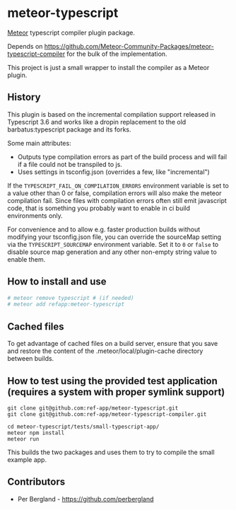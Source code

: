 # meteor-typescript
[Meteor](https://meteor.com) typescript compiler plugin package.

Depends on https://github.com/Meteor-Community-Packages/meteor-typescript-compiler for the bulk of the implementation.

This project is just a small wrapper to install the compiler as a Meteor plugin.

## History
This plugin is based on the incremental compilation support released in Typescript 3.6 and works like a dropin replacement
to the old barbatus:typescript package and its forks.

Some main attributes:

* Outputs type compilation errors as part of the build process and will fail if a file could not be transpiled to js.
* Uses settings in tsconfig.json (overrides a few, like "incremental")

If the `TYPESCRIPT_FAIL_ON_COMPILATION_ERRORS` environment variable is set to a value other than 0 or false, compilation errors
will also make the meteor compilation fail. Since files with compilation errors often still emit javascript code, that is something
you probably want to enable in ci build environments only.

For convenience and to allow e.g. faster production builds without modifying your tsconfig.json file,
you can override the sourceMap setting via the `TYPESCRIPT_SOURCEMAP` environment variable.
Set it to `0` or `false` to disable source map generation and any other non-empty string value to enable them.

## How to install and use

```sh
# meteor remove typescript # (if needed)
# meteor add refapp:meteor-typescript
```

## Cached files
To get advantage of cached files on a build server, ensure that you save and restore the content of the .meteor/local/plugin-cache directory between builds.

## How to test using the provided test application (requires a system with proper symlink support)

```
git clone git@github.com:ref-app/meteor-typescript.git
git clone git@github.com:ref-app/meteor-typescript-compiler.git

cd meteor-typescript/tests/small-typescript-app/
meteor npm install
meteor run
```

This builds the two packages and uses them to try to compile the small example app.

## Contributors

* Per Bergland - https://github.com/perbergland